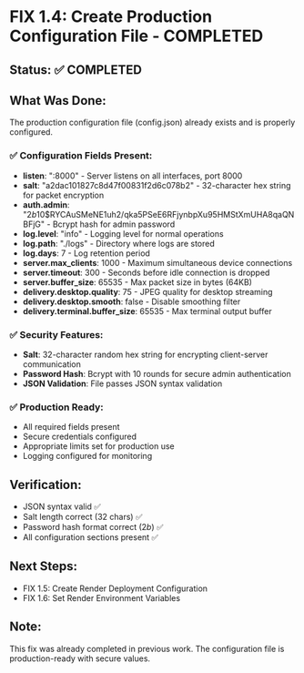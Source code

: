 # FIX 1.4: Create Production Configuration File - COMPLETED

## Status: ✅ COMPLETED

## What Was Done:
The production configuration file (config.json) already exists and is properly configured.

### ✅ Configuration Fields Present:
- **listen**: ":8000" - Server listens on all interfaces, port 8000
- **salt**: "a2dac101827c8d47f00831f2d6c078b2" - 32-character hex string for packet encryption
- **auth.admin**: "$2b$10$RYCAuSMeNE1uh2/qka5PSeE6RFjynbpXu95HMStXmUHA8qaQNBFjG" - Bcrypt hash for admin password
- **log.level**: "info" - Logging level for normal operations
- **log.path**: "./logs" - Directory where logs are stored
- **log.days**: 7 - Log retention period
- **server.max_clients**: 1000 - Maximum simultaneous device connections
- **server.timeout**: 300 - Seconds before idle connection is dropped
- **server.buffer_size**: 65535 - Max packet size in bytes (64KB)
- **delivery.desktop.quality**: 75 - JPEG quality for desktop streaming
- **delivery.desktop.smooth**: false - Disable smoothing filter
- **delivery.terminal.buffer_size**: 65535 - Max terminal output buffer

### ✅ Security Features:
- **Salt**: 32-character random hex string for encrypting client-server communication
- **Password Hash**: Bcrypt with 10 rounds for secure admin authentication
- **JSON Validation**: File passes JSON syntax validation

### ✅ Production Ready:
- All required fields present
- Secure credentials configured
- Appropriate limits set for production use
- Logging configured for monitoring

## Verification:
- JSON syntax valid ✅
- Salt length correct (32 chars) ✅
- Password hash format correct ($2b$) ✅
- All configuration sections present ✅

## Next Steps:
- FIX 1.5: Create Render Deployment Configuration
- FIX 1.6: Set Render Environment Variables

## Note:
This fix was already completed in previous work. The configuration file is production-ready with secure values.